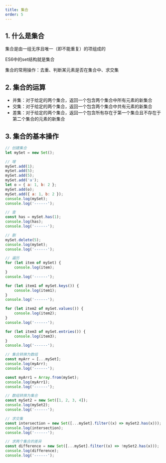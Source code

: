 ```yaml
---
title: 集合
order: 5
---
```


## 1. 什么是集合

集合是由一组无序且唯一（即不能重复）的项组成的

ES6中的set结构就是集合

集合的常用操作：去重、判断某元素是否在集合中、求交集

## 2. 集合的运算

- 并集：对于给定的两个集合，返回一个包含两个集合中所有元素的新集合
- 交集：对于给定的两个集合，返回一个包含两个集合中共有元素的新集合
- 差集：对于给定的两个集合，返回一个包含所有存在于第一个集合且不存在于第二个集合的元素的新集合

## 3. 集合的基本操作

```js
// 创建集合
let mySet = new Set();

// 增
mySet.add(1);
mySet.add(5);
mySet.add(5);
mySet.add('a');
let o = { a: 1, b: 2 };
mySet.add(o);
mySet.add({ a: 1, b: 2 });
console.log(mySet);
console.log('------');

// 查
const has = mySet.has(1);
console.log(has);
console.log('------');

// 删
mySet.delete(5);
console.log(mySet);
console.log('------');

// 遍历
for (let item of mySet) {
    console.log(item);
}
console.log('------');

for (let item1 of mySet.keys()) {
    console.log(item1);
}
console.log('------');

for (let item2 of mySet.values()) {
    console.log(item2);
}
console.log('------');

for (let item3 of mySet.entries()) {
    console.log(item3);
}
console.log('------');

// 集合转换为数组
const myArr = [...mySet];
console.log(myArr);
console.log('------');

const myArr1 = Array.from(mySet);
console.log(myArr1);
console.log('------');

// 数组转换为集合
const mySet2 = new Set([1, 2, 3, 4]);
console.log(mySet2);
console.log('------');

// 求交集
const intersection = new Set([...mySet].filter((x) => mySet2.has(x)));
console.log(intersection);
console.log('------');

// 求两个集合的差异
const difference = new Set([...mySet].filter((x) => !mySet2.has(x)));
console.log(difference);
console.log('------');
```

